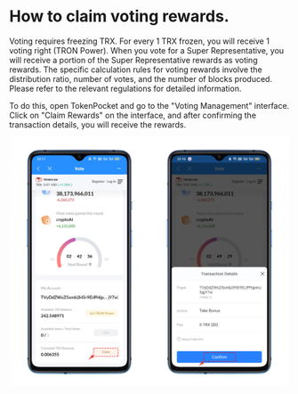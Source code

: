 # How to claim voting rewards.

Voting requires freezing TRX. For every 1 TRX frozen, you will receive 1 voting right (TRON Power). When you vote for a Super Representative, you will receive a portion of the Super Representative rewards as voting rewards. The specific calculation rules for voting rewards involve the distribution ratio, number of votes, and the number of blocks produced. Please refer to the relevant regulations for detailed information.

To do this, open TokenPocket and go to the "Voting Management" interface. Click on "Claim Rewards" on the interface, and after confirming the transaction details, you will receive the rewards.

![](<../../.gitbook/assets/image (5).png>)
